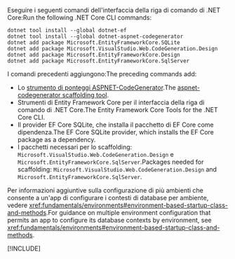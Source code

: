 <span data-ttu-id="3eb08-101">Eseguire i seguenti comandi dell'interfaccia della riga di comando di .NET Core:</span><span class="sxs-lookup"><span data-stu-id="3eb08-101">Run the following .NET Core CLI commands:</span></span>

```dotnetcli
dotnet tool install --global dotnet-ef
dotnet tool install --global dotnet-aspnet-codegenerator
dotnet add package Microsoft.EntityFrameworkCore.SQLite
dotnet add package Microsoft.VisualStudio.Web.CodeGeneration.Design
dotnet add package Microsoft.EntityFrameworkCore.Design
dotnet add package Microsoft.EntityFrameworkCore.SqlServer
```

<span data-ttu-id="3eb08-102">I comandi precedenti aggiungono:</span><span class="sxs-lookup"><span data-stu-id="3eb08-102">The preceding commands add:</span></span>

* <span data-ttu-id="3eb08-103">Lo [strumento di ponteggi ASPNET-CodeGenerator](xref:fundamentals/tools/dotnet-aspnet-codegenerator).</span><span class="sxs-lookup"><span data-stu-id="3eb08-103">The [aspnet-codegenerator scaffolding tool](xref:fundamentals/tools/dotnet-aspnet-codegenerator).</span></span>
* <span data-ttu-id="3eb08-104">Strumenti di Entity Framework Core per il interfaccia della riga di comando di .NET Core.</span><span class="sxs-lookup"><span data-stu-id="3eb08-104">The Entity Framework Core Tools for the .NET Core CLI.</span></span>
* <span data-ttu-id="3eb08-105">Il provider EF Core SQLite, che installa il pacchetto di EF Core come dipendenza.</span><span class="sxs-lookup"><span data-stu-id="3eb08-105">The EF Core SQLite provider, which installs the EF Core package as a dependency.</span></span>
* <span data-ttu-id="3eb08-106">I pacchetti necessari per lo scaffolding: `Microsoft.VisualStudio.Web.CodeGeneration.Design` e `Microsoft.EntityFrameworkCore.SqlServer`.</span><span class="sxs-lookup"><span data-stu-id="3eb08-106">Packages needed for scaffolding: `Microsoft.VisualStudio.Web.CodeGeneration.Design` and `Microsoft.EntityFrameworkCore.SqlServer`.</span></span>

<span data-ttu-id="3eb08-107">Per informazioni aggiuntive sulla configurazione di più ambienti che consente a un'app di configurare i contesti di database per ambiente, vedere <xref:fundamentals/environments#environment-based-startup-class-and-methods>.</span><span class="sxs-lookup"><span data-stu-id="3eb08-107">For guidance on multiple environment configuration that permits an app to configure its database contexts by environment, see <xref:fundamentals/environments#environment-based-startup-class-and-methods>.</span></span>

[!INCLUDE[](~/includes/scaffoldTFM.md)]
